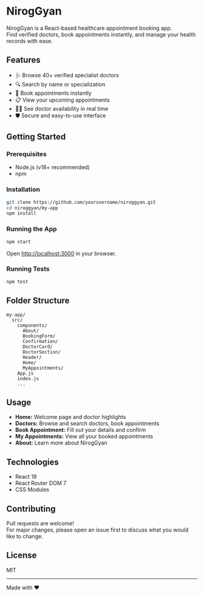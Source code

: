 # NirogGyan

NirogGyan is a React-based healthcare appointment booking app.  
Find verified doctors, book appointments instantly, and manage your health records with ease.

## Features

- 🩺 Browse 40+ verified specialist doctors
- 🔍 Search by name or specialization
- 📅 Book appointments instantly
- 📋 View your upcoming appointments
- 👩‍⚕️ See doctor availability in real time
- 🛡️ Secure and easy-to-use interface

## Getting Started

### Prerequisites

- Node.js (v18+ recommended)
- npm

### Installation

```bash
git clone https://github.com/yourusername/niroggyan.git
cd niroggyan/my-app
npm install
```

### Running the App

```bash
npm start
```
Open [http://localhost:3000](http://localhost:3000) in your browser.

### Running Tests

```bash
npm test
```

## Folder Structure

```
my-app/
  src/
    components/
      About/
      BookingForm/
      Confirmation/
      DoctorCard/
      DoctorSection/
      Header/
      Home/
      MyAppointments/
    App.js
    index.js
    ...
```

## Usage

- **Home:** Welcome page and doctor highlights
- **Doctors:** Browse and search doctors, book appointments
- **Book Appointment:** Fill out your details and confirm
- **My Appointments:** View all your booked appointments
- **About:** Learn more about NirogGyan

## Technologies

- React 19
- React Router DOM 7
- CSS Modules

## Contributing

Pull requests are welcome!  
For major changes, please open an issue first to discuss what you would like to change.

## License

MIT

---

Made with ❤️
